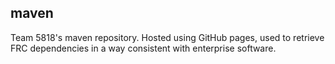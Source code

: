 ## maven

Team 5818's maven repository. Hosted using GitHub pages, used to retrieve FRC dependencies in a way consistent with enterprise software.
